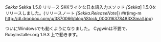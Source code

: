 *Sekka* Sekka 1.5.0 リリース
SKKライクな日本語入力メソッド *[Sekka*] 1.5.0をリリースしました。(リリースノート *[Sekka.ReleaseNote*])
 ##(img-m http://dl.dropbox.com/u/3870066/blog/iStock_000016378483XSmall.jpg)

ついにWindowsでも動くようになりました。
Cygwinは不要で、RubyInstaller.org 1.9.3 上で動きます。
